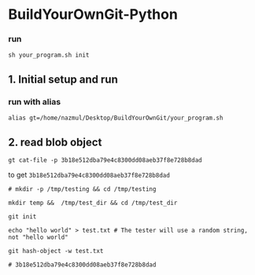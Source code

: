 # BuildYourOwnGit-Python

### run 

`sh your_program.sh init`
## 1. Initial setup and run
### run with alias 

<!-- alias mygit=/path/to/your/repo/your_program.sh -->

```
alias gt=/home/nazmul/Desktop/BuildYourOwnGit/your_program.sh

```


## 2. read blob object

```
gt cat-file -p 3b18e512dba79e4c8300dd08aeb37f8e728b8dad
```

to get `3b18e512dba79e4c8300dd08aeb37f8e728b8dad`

```
# mkdir -p /tmp/testing && cd /tmp/testing

mkdir temp &&  /tmp/test_dir && cd /tmp/test_dir

git init

echo "hello world" > test.txt # The tester will use a random string, not "hello world"

git hash-object -w test.txt

# 3b18e512dba79e4c8300dd08aeb37f8e728b8dad
```

